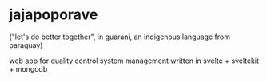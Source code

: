# jajapoporave
("let's do better together", in guarani, an indigenous language from paraguay)

web app for quality control system management
written in svelte + sveltekit + mongodb

